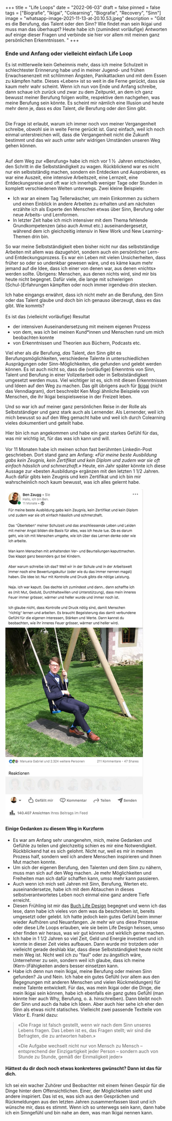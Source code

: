+++
title = "Life Loops"
date = "2022-06-03"
draft = false
pinned = false
tags = ["Biografie", "Ikigai", "Colearning", "Biografie", "Recovery", "Sinn"]
image = "whatsapp-image-2021-11-13-at-20.10.53.jpeg"
description = "Gibt es die Berufung, das Talent oder den Sinn? Wie findet man sein Ikigai und muss man das überhaupt? Heute habe ich (zumindest vorläufige) Antworten auf einige dieser Fragen und verbinde sie hier vor allem mit meinen ganz persönlichen Erkenntnissen. "
+++
### Ende und Anfang oder vielleicht einfach Life Loop

Es ist mittlerweile kein Geheimnis mehr, dass ich meine Schulzeit in schlechtester Erinnerung habe und in meiner Jugend- und frühen Erwachsenenzeit mit schlimmen Ängsten, Panikattacken und mit dem Essen zu kämpfen hatte. Dieses «Leben» ist so weit in die Ferne gerückt, dass sie kaum mehr wahr scheint. Wenn ich nun von Ende und Anfang schreibe, dann schaue ich zurück und zwar zu dem Zeitpunkt, an dem ich ganz bewusst meiner Berufung folgen wollte, respektive dem nachgehen, was meine Berufung sein könnte. Es scheint mir nämlich eine Illusion und heute mehr denn je, dass es *das* Talent, *die* Berufung oder *den* Sinn gibt. 

\
Die Frage ist erlaubt, warum ich immer noch von meiner Vergangenheit schreibe, obwohl sie in weite Ferne gerückt ist. Ganz einfach, weil ich noch einmal unterstreichen will, dass die Vergangenheit nicht die Zukunft bestimmt und das wir auch unter sehr widrigen Umständen unseren Weg gehen können. 

\
Auf dem Weg zur «Berufung» habe ich mich vor 1 ½  Jahren entschieden, den Schritt in die Selbstständigkeit zu wagen. Rückblickend war es nicht nur ein selbstständig machen, sondern ein Entdecken und Ausprobieren, es war eine Auszeit, eine intensive Arbeitszeit, eine Lernzeit, eine Entdeckungsreise und oft war ich innerhalb weniger Tage oder Stunden in komplett verschiedenen Welten unterwegs. Zwei kleine Beispiele: 

* Ich war an einem Tag Tellerwäscher, um mein Einkommen zu sichern und einen Einblick in andere Arbeiten zu erhalten und am nächsten erzählte ich als Experte den Menschen etwas über Sinn, Berufung oder neue Arbeits- und Lernformen.
* In letzter Zeit habe ich mich intensiver mit dem Thema fehlende Grundkompetenzen (also auch Armut etc.) auseinandergesetzt, während dem ich gleichzeitig intensiv in New Work und New Learning-Themen drin bin.  

So war meine Selbstständigkeit eben bisher nicht nur das selbstständige Arbeiten mit allem was dazugehört, sondern auch ein persönlicher Lern- und Entdeckungsprozess. Es war ein Leben mit vielen Unsicherheiten, dass früher so oder so undenkbar gewesen wäre, und es käme kaum mehr jemand auf die Idee, dass ich einer von denen war, aus denen «nichts» werden sollte. Übrigens: Menschen, aus denen nichts wird, sind mir bis heute nicht begegnet. Dafür viele, die lange mit schwierigen (Schul-)Erfahrungen kämpften oder noch immer irgendwo drin stecken.

Ich habe eingangs erwähnt, dass ich nicht mehr an die Berufung, den Sinn oder das Talent glaube und doch bin ich genauso überzeugt, dass es das gibt. Wie kommts? \
\
Es ist das (vielleicht vorläufige) Resultat 

* der intensiven Auseinandersetzung mit meinem eigenen Prozess 
* von dem, was ich bei meinen Kund*innen und Menschen rund um mich beobachten konnte
* von Erkenntnissen und Theorien aus Büchern, Podcasts etc.

Viel eher als *die* Berufung, *das* Talent, *den* Sinn gibt es Berufungsmöglichkeiten, verschiedene Talente in unterschiedlichen Ausprägungen oder Sinn-Möglichkeiten, die gefunden und gelebt werden können. Es ist auch nicht so, dass die (vorläufige) Erkenntnis von Sinn, Talent und Berufung in einer Vollzeitarbeit oder in Selbstständigkeit umgesetzt werden muss. Viel wichtiger ist es, sich mit diesen Erkenntnissen und Ideen auf den Weg zu machen. Das gilt übrigens auch für [Ikigai](https://www.bensblog.ch/ikigai-schon-wieder/) (nicht das Venndiagram), dort beschreibt Ken Mogi ähnliche Beispiele von Menschen, die ihr Ikigai beispielsweise in der Freizeit leben.

Und so war ich auf meiner ganz persönlichen Reise in der Rolle als Selbstständiger und ganz stark auch als Lernender. Als Lernender, weil ich mich bewusst so auf den Weg gemacht habe und weil ich durch Colearning vieles dokumentiert und geteilt habe. 

Hier bin ich nun angekommen und habe ein ganz starkes Gefühl für das, was mir wichtig ist, für das was ich kann und will. \
\
Vor 11 Monaten habe ich meinen schon fast berühmten Linkedin-Post geschrieben. Dort stand ganz am Anfang: *«Für meine beste Ausbildung gabs kein Zeugnis, kein Zertifikat und kein Diplom und zudem war sie oft einfach hässlich und schmerzhaft.»* Heute, ein Jahr später könnte ich diese Aussage zur «besten Ausbildung» ergänzen mit den letzten 1 1/2 Jahren. Auch dafür gibts kein Zeugnis und kein Zertifikat und ich bin mir wahrscheinlich noch kaum bewusst, was ich alles gelernt habe.

![](linkedin-post.jpg)

#### Einige Gedanken zu diesem Weg in Kurzform

* Es war am Anfang sehr unangenehm, mich, meine Gedanken und Gefühle zu teilen und gleichzeitig schien es mir eine Notwendigkeit. Rückblickend hat es sich gelohnt. Nicht nur, weil es mir in meinem Prozess half, sondern weil ich andere Menschen inspirieren und ihnen Mut machen konnte. 
* Um sich der eigenen Berufung, den Talenten und dem Sinn zu nähern, muss man sich auf den Weg machen. Je mehr Möglichkeiten und Freiheiten man sich dafür schaffen kann, umso mehr kann passieren. 
* Auch wenn ich mich seit Jahren mit Sinn, Berufung, Werten etc. auseinandersetze, habe ich mit dem  Abtauchen in dieses selbstverantwortetes Leben noch einmal eine ganz andere Tiefe erreicht. 
* Diesen Frühling ist mir das [Buch Life Design](https://www.exlibris.ch/de/buecher-buch/deutschsprachige-buecher/sebastian-kernbach/life-design/id/9783791049229?gclid=CjwKCAjwv-GUBhAzEiwASUMm4sFxjseeYL-iU15Bl-Y1N-HMiiZZsxPieKDyejaCneR2WnH-wCKugRoCG9UQAvD_BwE&gclsrc=aw.ds) begegnet und wenn ich das lese, dann habe ich vieles von dem was da beschrieben ist, bereits umgesetzt oder gelebt. Ich hatte jedoch kein gutes Gefühl beim immer wieder Aufhören und Neuanfangen. Je mehr wir uns diese Prozesse oder diese Life Loops erlauben, wie sie beim Life Design heissen, umso eher finden wir heraus, was wir gut können und wirklich gerne machen.
* Ich habe in 1 1/2 Jahren so viel Zeit, Geld und Energie investiert und ich konnte in dieser Zeit vieles aufbauen. Dann wurde mir trotzdem oder vielleicht gerade deshlab klar, dass diese Selbstständigkeit heute nicht mein Weg ist. Nicht weil ich zu "faul" oder zu ängstlich wäre, Unternehmer zu sein, sondern weil ich glaube, dass ich meine (Kern-)Fähigkeiten anders besser einsetzen kann.
* Habe ich denn nun mein Ikigai, meine Berufung oder meinen Sinn gefunden? Ja und Nein. Ich habe ein gutes Gefühl (vor allem aus den Begegnungen mit anderen Menschen und vielen Rückmeldungen) für meine Talente entwickelt. Für das, was mein Ikigai oder die Dinge, die mein Ikigai sein können, habe ich ebenfalls ein ganz gutes Gefühl (man könnte hier auch Why, Berufung, o. ä. hinschreiben). Dann bleibt noch der Sinn und auch da habe ich Ideen. Aber auch hier sehe ich eher den Sinn als etwas nicht statisches. Vielleicht zwei passende Textteile von Viktor E. Frankl dazu: 

> «Die Frage ist falsch gestellt, wenn wir nach dem Sinn unseres Lebens fragen. Das Leben ist es, das Fragen stellt; wir sind die Befragten, die zu antworten haben.»
>
> «Die Aufgabe wechselt nicht nur von Mensch zu Mensch – entsprechend der Einzigartigkeit jeder Person – sondern auch von Stunde zu Stunde, gemäß der Einmaligkeit jeder»

#### Hättest du dir doch noch etwas konkreteres gwünscht? Dann ist das für dich.

Ich sei ein wacher Zuhörer und Beobachter mit einem feinen Gespür für die Dinge hinter dem Offensichtlichen. Einer, der Möglichkeiten sieht und andere inspiriert. Das ist es, was sich aus den Gesprächen und Rückmeldungen aus den letzten Jahren zusammenfassen lässt und ich wünsche mir, dass es stimmt. Wenn ich so unterwegs sein kann, dann habe ich ein Sinngefühl und bin nahe an dem, was man Ikigai nennen kann.